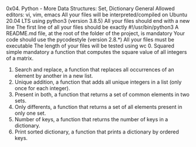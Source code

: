 0x04. Python - More Data Structures: Set, Dictionary
General
Allowed editors: vi, vim, emacs
All your files will be interpreted/compiled on Ubuntu 20.04 LTS using python3 (version 3.8.5)
All your files should end with a new line
The first line of all your files should be exactly #!/usr/bin/python3
A README.md file, at the root of the folder of the project, is mandatory
Your code should use the pycodestyle (version 2.8.*)
All your files must be executable
The length of your files will be tested using wc
0. Squared simple
mandatory
a function that computes the square value of all integers of a matrix.
1. Search and replace, a function that replaces all occurrences of an element by another in a new list.
2. Unique addition, a function that adds all unique integers in a list (only once for each integer).
3. Present in both, a function that returns a set of common elements in two sets.
4. Only differents,  a function that returns a set of all elements present in only one set.
5. Number of keys, a function that returns the number of keys in a dictionary.
6. Print sorted dictionary, a function that prints a dictionary by ordered keys.

